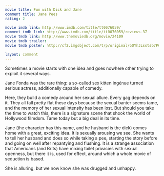 ```yaml
---
movie title: Fun with Dick and Jane
comment title: Jane Pees
rating: 2

movie imdb link: http://www.imdb.com/title/tt0076059/
comment imdb link: http://www.imdb.com/title/tt0076059/reviews-37
movie tmdb link: http://www.themoviedb.org/movie/24109
movie tmdb trailer: 
movie tmdb poster: http://cf2.imgobject.com/t/p/original/oOYhJLsstsb7PC7pPmvCSdLNZnh.jpg

layout: comment
---
```


Sometimes a movie starts with one idea and goes nowhere other trying to exploit it several ways.

Jane Fonda was the rare thing: a so-called sex kitten ingénue turned serious actress, additionally capable of comedy. 

Here, they build a comedy around her sexual allure. Every gag depends on it. They all fall pretty flat these days because the sexual banter seems tame, and the memory of her sexual intensity has been lost. But should you take the time to watch this, there is a signature scene that shook the world of Hollywood filmdom. Tame today but a big deal in its time.

Jane (the character has this name, and he husband is the dick) comes home with a great, exciting idea. It is sexually arousing we see. She wants to tell her husband and does so while taking a pee, starting the story before and going on well after repantying and flushing. It is a strange association that Americans (and Brits) have mixing toilet privacies with sexual openness, but there it is, used for effect, around which a whole movie of seduction is based.

She is alluring, but we now know she was drugged and unhappy.